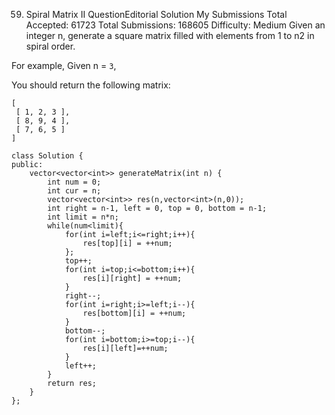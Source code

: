 

59. Spiral Matrix II  QuestionEditorial Solution  My Submissions
Total Accepted: 61723
Total Submissions: 168605
Difficulty: Medium
Given an integer n, generate a square matrix filled with elements from 1 to n2 in spiral order.

For example,
Given n = `3`,

You should return the following matrix:
```
[
 [ 1, 2, 3 ],
 [ 8, 9, 4 ],
 [ 7, 6, 5 ]
]
```

```
class Solution {
public:
    vector<vector<int>> generateMatrix(int n) {
        int num = 0;
        int cur = n;
        vector<vector<int>> res(n,vector<int>(n,0));
        int right = n-1, left = 0, top = 0, bottom = n-1;
        int limit = n*n;
        while(num<limit){
            for(int i=left;i<=right;i++){
                res[top][i] = ++num;
            };
            top++;
            for(int i=top;i<=bottom;i++){
                res[i][right] = ++num;
            }
            right--;
            for(int i=right;i>=left;i--){
                res[bottom][i] = ++num;
            }
            bottom--;
            for(int i=bottom;i>=top;i--){
                res[i][left]=++num;
            }
            left++;
        }
        return res;
    }
};

```
